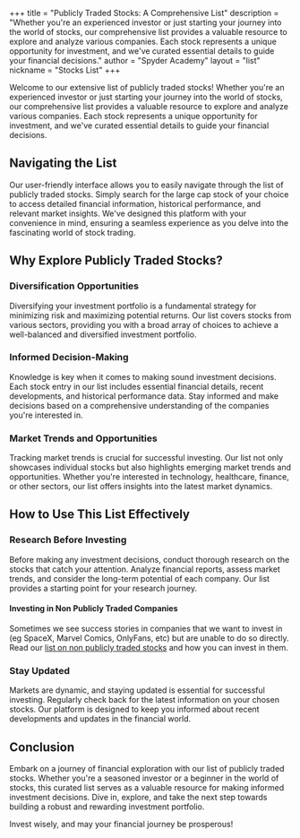 +++
title = "Publicly Traded Stocks: A Comprehensive List"
description = "Whether you're an experienced investor or just starting your journey into the world of stocks, our comprehensive list provides a valuable resource to explore and analyze various companies. Each stock represents a unique opportunity for investment, and we've curated essential details to guide your financial decisions."
author = "Spyder Academy"
layout = "list"
nickname = "Stocks List"
+++


Welcome to our extensive list of publicly traded stocks! Whether you're an experienced investor or just starting your journey into the world of stocks, our comprehensive list provides a valuable resource to explore and analyze various companies. Each stock represents a unique opportunity for investment, and we've curated essential details to guide your financial decisions.

## Navigating the List

Our user-friendly interface allows you to easily navigate through the list of publicly traded stocks. Simply search for the large cap stock of your choice to access detailed financial information, historical performance, and relevant market insights. We've designed this platform with your convenience in mind, ensuring a seamless experience as you delve into the fascinating world of stock trading.

## Why Explore Publicly Traded Stocks?

### Diversification Opportunities

Diversifying your investment portfolio is a fundamental strategy for minimizing risk and maximizing potential returns. Our list covers stocks from various sectors, providing you with a broad array of choices to achieve a well-balanced and diversified investment portfolio.

### Informed Decision-Making

Knowledge is key when it comes to making sound investment decisions. Each stock entry in our list includes essential financial details, recent developments, and historical performance data. Stay informed and make decisions based on a comprehensive understanding of the companies you're interested in.

### Market Trends and Opportunities

Tracking market trends is crucial for successful investing. Our list not only showcases individual stocks but also highlights emerging market trends and opportunities. Whether you're interested in technology, healthcare, finance, or other sectors, our list offers insights into the latest market dynamics.

## How to Use This List Effectively

### Research Before Investing

Before making any investment decisions, conduct thorough research on the stocks that catch your attention. Analyze financial reports, assess market trends, and consider the long-term potential of each company. Our list provides a starting point for your research journey.

#### Investing in Non Publicly Traded Companies

Sometimes we see success stories in companies that we want to invest in (eg SpaceX, Marvel Comics, OnlyFans, etc) but are unable to do so directly.  Read our [list on non publicly traded stocks](/tags/not-publicly-traded) and how you can invest in them.

### Stay Updated

Markets are dynamic, and staying updated is essential for successful investing. Regularly check back for the latest information on your chosen stocks. Our platform is designed to keep you informed about recent developments and updates in the financial world.

## Conclusion

Embark on a journey of financial exploration with our list of publicly traded stocks. Whether you're a seasoned investor or a beginner in the world of stocks, this curated list serves as a valuable resource for making informed investment decisions. Dive in, explore, and take the next step towards building a robust and rewarding investment portfolio.

Invest wisely, and may your financial journey be prosperous!
